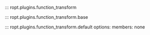 ::: ropt.plugins.function_transform

::: ropt.plugins.function_transform.base

::: ropt.plugins.function_transform.default
    options:
        members: none
